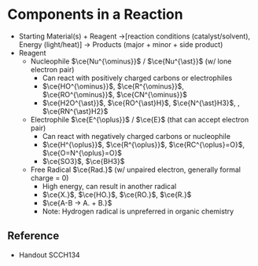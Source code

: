 # Components in a Reaction

* Starting Material(s) + Reagent →\[reaction conditions (catalyst/solvent), Energy (light/heat)\] → Products (major + minor + side product)
* Reagent
  * Nucleophile $\ce{Nu^{\ominus}}$ / $\ce{Nu^{\ast}}$ (w/ lone electron pair)
    * Can react with positively charged carbons or electrophiles
    * $\ce{HO^{\ominus}}$, $\ce{R^{\ominus}}$, $\ce{RO^{\ominus}}$, $\ce{CN^{\ominus}}$
    * $\ce{H2O^{\ast}}$, $\ce{RO^{\ast}H}$, $\ce{N^{\ast}H3}$, , $\ce{RN^{\ast}H2}$
  * Electrophile $\ce{E^{\oplus}}$ / $\ce{E}$ (that can accept electron pair)
    * Can react with negatively charged carbons or nucleophile
    * $\ce{H^{\oplus}}$, $\ce{R^{\oplus}}$, $\ce{RC^{\oplus}=O}$, $\ce{O=N^{\oplus}=O}$
    * $\ce{SO3}$, $\ce{BH3}$
  * Free Radical $\ce{Rad.}$ (w/ unpaired electron, generally formal charge = 0)
    * High energy, can result in another radical
    * $\ce{X.}$, $\ce{HO.}$, $\ce{RO.}$, $\ce{R.}$
    * $\ce{A-B -> A. + B.}$
    * Note: Hydrogen radical is unpreferred in organic chemistry

## Reference

* Handout SCCH134
